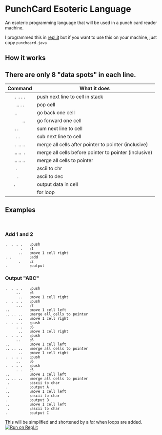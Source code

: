# PunchCard Esoteric Language
An esoteric programming language that will be used in a punch card reader machine.

I programmed this in [repl.it](https://repl.it) but if you want to use this on your machine, just copy `punchcard.java`

## How it works
There are only 8 "data spots" in each line.
---

| Command     | What it does           |
| :-: | --- |
|.&nbsp;&nbsp;.&nbsp;.&nbsp;.| push next line to cell in stack|
|&nbsp;&nbsp;..&nbsp;.&nbsp;.&nbsp;| pop cell |
|..&nbsp;&nbsp;&nbsp;&nbsp;&nbsp;&nbsp;| go back one cell |
|&nbsp;&nbsp;&nbsp;&nbsp;&nbsp;&nbsp;..| go forward one cell |
|.&nbsp;.&nbsp;&nbsp;&nbsp;&nbsp;&nbsp;| sum next line to cell |
|&nbsp;.&nbsp;.&nbsp;&nbsp;&nbsp;&nbsp;| sub next line to cell |
|.&nbsp;&nbsp;..&nbsp;..| merge all cells after pointer to pointer (inclusive)|
|..&nbsp;..&nbsp;&nbsp;.| merge all cells before pointer to pointer (inclusive)|
|..&nbsp;..&nbsp;..| merge all cells to pointer|
|&nbsp;.&nbsp;&nbsp;&nbsp;&nbsp;&nbsp;&nbsp;| ascii to chr |
|&nbsp;&nbsp;.&nbsp;&nbsp;&nbsp;&nbsp;&nbsp;| ascii to dec |
|.&nbsp;&nbsp;&nbsp;&nbsp;&nbsp;&nbsp;&nbsp;&nbsp;| output data in cell |
|| for loop|

## Examples
&nbsp;
### Add 1 and 2
    .  . . .   ;push
           .   ;1
          ..   ;move 1 cell right
    . .        ;add
          .    ;2
    .          ;output
### Output "ABC"
    .  . . .   ;push
         ..    ;6
          ..   ;move 1 cell right
    .  . . .   ;push
         ...   ;7
    ..         ;move 1 cell left
    .. .. ..   ;merge all cells to pointer
          ..   ;move 1 cell right
    .  . . .   ;push
         . .   ;6
          ..   ;move 1 cell right
    .  . . .   ;push
         ..    ;6
    ..         ;move 1 cell left
    .. .. ..   ;merge all cells to pointer
          ..   ;move 1 cell right
    .  . . .   ;push
         ..    ;6
    .  . . .   ;push
         . .   ;5
    ..         ;move 1 cell left
    .. .. ..   ;merge all cells to pointer
     .         ;ascii to char
    .          ;output A
    ..         ;move 1 cell left
     .         ;ascii to char
    .          ;output B
    ..         ;move 1 cell left
     .         ;ascii to char
    .          ;output C
This will be simplified and shortened by a *lot* when loops are added.
[![Run on Repl.it](https://repl.it/badge/github/Supercolbat/PunchCard-PL)](https://repl.it/github/Supercolbat/PunchCard-PL)
